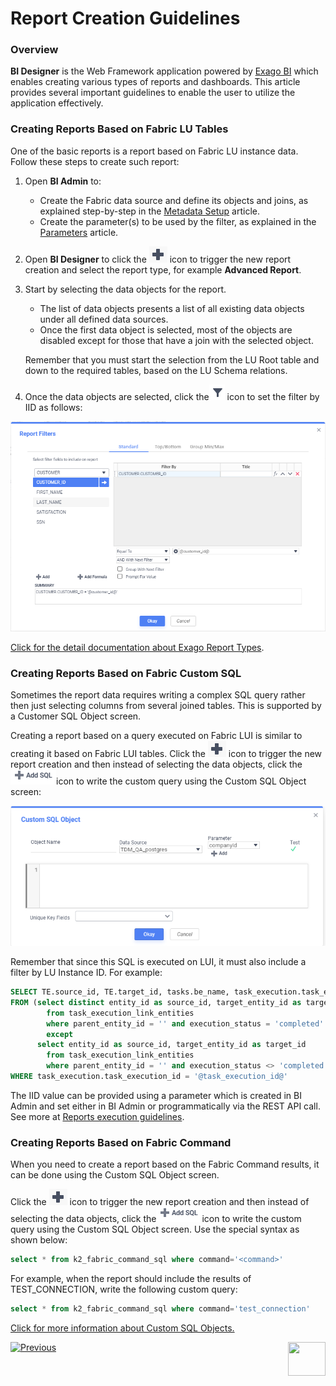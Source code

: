 # Report Creation Guidelines

### Overview

**BI Designer** is the Web Framework application powered by [Exago BI](https://support.exagoinc.com/hc/en-us) which enables creating various types of reports and dashboards. This article provides several important guidelines to enable the user to utilize the application effectively.

### Creating Reports Based on Fabric LU Tables

One of the basic reports is a report based on Fabric LU instance data. Follow these steps to create such report:

1. Open **BI Admin** to:

   * Create the Fabric data source and define its objects and joins, as explained step-by-step in the [Metadata Setup](03_Metadata_Setup.md) article. 
   * Create the parameter(s) to be used by the filter, as explained in the [Parameters](04_parameters.md) article.

2. Open **BI Designer** to click the ![image](images/create_icon.PNG) icon to trigger the new report creation and select the report type, for example **Advanced Report**. 

3. Start by selecting the data objects for the report. 

   * The list of data objects presents a list of all existing data objects under all defined data sources. 
   * Once the first data object is selected, most of the objects are disabled except for those that have a join with the selected object.


   Remember that you must start the selection from the LU Root table and down to the required tables, based on the LU Schema relations. 

4. Once the data objects are selected, click the![image](images/filter_icon.PNG) icon to set the filter by IID as follows:

![image](images/filter_definition.PNG)

[Click for the detail documentation about Exago Report Types](https://support.exagoinc.com/hc/en-us/articles/215451718-Report-Types).

### Creating Reports Based on Fabric Custom SQL

Sometimes the report data requires writing a complex SQL query rather then just selecting columns from several joined tables. This is supported by a Customer SQL Object screen.

Creating a report based on a query executed on Fabric LUI is similar to creating it based on Fabric LUI tables.  Click the ![image](images/create_icon.PNG) icon to trigger the new report creation and then instead of selecting the data objects, click the![image](images/add_sql_icon.PNG)icon to write the custom query using the Custom SQL Object screen:

![image](images/custom_sql_obj.PNG)

Remember that since this SQL is executed on LUI, it must also include a filter by LU Instance ID. For example:

~~~sql
SELECT TE.source_id, TE.target_id, tasks.be_name, task_execution.task_execution_id, 'Copied' as status
FROM (select distinct entity_id as source_id, target_entity_id as target_id
		from task_execution_link_entities
		where parent_entity_id = '' and execution_status = 'completed'
		except
	  select entity_id as source_id, target_entity_id as target_id
		from task_execution_link_entities
		where parent_entity_id = '' and execution_status <> 'completed') TE, tasks, task_execution
WHERE task_execution.task_execution_id = '@task_execution_id@'
~~~

The IID value can be provided using a parameter which is created in BI Admin and set either in BI Admin or programmatically via the REST API call. See more at [Reports execution guidelines](06_report_execution_guidelines.md). 

### Creating Reports Based on Fabric Command

When you need to create a report based on the Fabric Command results, it can be done using the Custom SQL Object screen. 

Click the ![image](images/create_icon.PNG) icon to trigger the new report creation and then instead of selecting the data objects, click the![image](images/add_sql_icon.PNG)icon to write the custom query using the Custom SQL Object screen. Use the special syntax as shown below:

~~~sql
select * from k2_fabric_command_sql where command='<command>'
~~~

For example, when the report should include the results of TEST_CONNECTION, write the following custom query:

~~~sql
select * from k2_fabric_command_sql where command='test_connection'
~~~



[Click for more information about Custom SQL Objects.](https://support.exagoinc.com/hc/en-us/articles/215330898-Data-Objects)





[![Previous](/articles/images/Previous.png)](04_parameters.md)[<img align="right" width="60" height="54" src="/articles/images/Next.png">](06_report_execution_guidelines.md)
